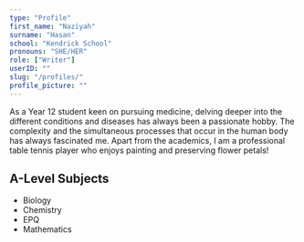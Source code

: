 ```yaml
---
type: "Profile"
first_name: "Naziyah"
surname: "Hasan"
school: "Kendrick School"
pronouns: "SHE/HER"
role: ["Writer"]
userID: ""
slug: "/profiles/"
profile_picture: ""
---
```


As a Year 12 student keen on pursuing medicine, delving deeper into the different conditions and diseases has always been a passionate hobby. The complexity and the simultaneous processes that occur in the human body has always fascinated me. Apart from the academics, I am a professional table tennis player who enjoys painting and preserving flower petals!

## A-Level Subjects

- Biology
- Chemistry
- EPQ
- Mathematics
    